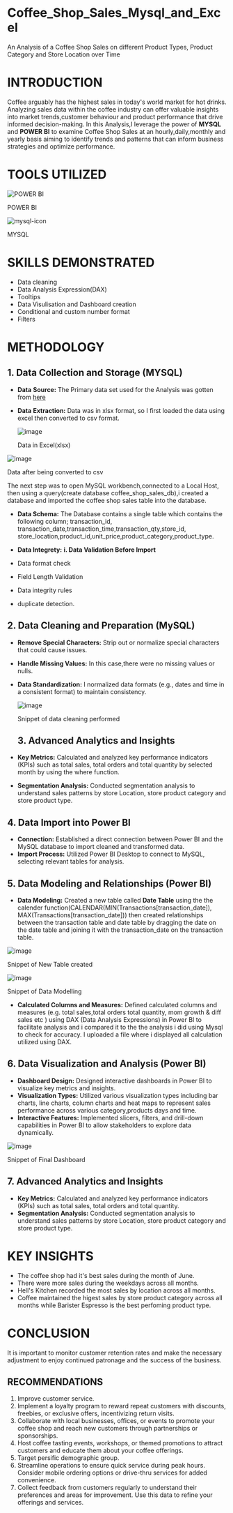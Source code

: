 # Coffee_Shop_Sales_Mysql_and_Excel
An Analysis of a Coffee Shop Sales on different Product Types, Product Category and Store Location over Time

# INTRODUCTION
Coffee  arguably has the highest sales in today's world market for hot drinks.
Analyzing sales data within the coffee industry can offer valuable insights into market trends,customer behaviour and product performance that drive informed
decision-making.
   In this Analysis,I leverage the power of **MYSQL** and **POWER** **BI** to examine Coffee Shop Sales at an hourly,daily,monthly and yearly basis aiming to identify trends and patterns that can inform
business strategies and optimize performance.

# TOOLS UTILIZED
![POWER BI](https://github.com/Shevnon/Coffee_Shop_Sales_Mysql_and_Excel/assets/161952555/73010a48-ae97-44ff-9093-824246e56015) 

POWER BI

![mysql-icon](https://github.com/Shevnon/Coffee_Shop_Sales_Mysql_and_Excel/assets/161952555/176dee9c-70b3-4e26-8ea5-d023b06791e7)

MYSQL

# SKILLS DEMONSTRATED
* Data cleaning
* Data Analysis Expression(DAX)
* Tooltips
* Data Visulisation and Dashboard creation
* Conditional and custom number format
*  Filters


# METHODOLOGY

## 1. Data Collection and Storage (MYSQL)
* **Data** **Source:** The Primary data set used for the Analysis was gotten from [here](https://drive.google.com/drive/folders/14sSwndELBWmfsBZc5E3dnc4VrgOCemcz)
* **Data** **Extraction:** Data was in xlsx format, so I  first loaded the data using excel then converted to csv format.

  ![image](https://github.com/Shevnon/Coffee_Shop_Sales_Mysql_and_Excel/assets/161952555/7afd025b-6886-4a0e-bd92-424cf54661a2)
  
  Data in Excel(xlsx)

![image](https://github.com/Shevnon/Coffee_Shop_Sales_Mysql_and_Excel/assets/161952555/72b434e7-c7de-4851-9104-e7520b1188ca)

   Data after being converted to csv

  The next step was to open MySQL workbench,connected to a Local Host, then using a query(create database coffee_shop_sales_db),i created a database and
imported the coffee shop sales table into the database.

* **Data Schema:** The Database contains a single table which contains the following column; transaction_id, transaction_date,transaction_time,transaction_qty,store_id,
store_location,product_id,unit_price,product_category,product_type.

* **Data Integrety:**
 **i. Data Validation Before Import**
* Data format check
* Field Length Validation
* Data integrity rules
* duplicate detection.



 ## 2. Data Cleaning and Preparation (MySQL)
* **Remove Special Characters:** Strip out or normalize special characters that could cause issues.
* **Handle Missing Values:** In this case,there were no missing values or nulls.
* **Data Standardization:** I normalized data formats (e.g., dates and time in a consistent format) to maintain consistency.

  ![image](https://github.com/Shevnon/Coffee_Shop_Sales_Mysql_and_Power_Bi/assets/161952555/93b1248a-7048-492c-af69-8a876442e680)

  Snippet of data cleaning performed

  ## 3. Advanced Analytics and Insights
* **Key Metrics:** Calculated and analyzed key performance indicators (KPIs) such as total sales, total orders and total quantity by selected month by using the where function.
* **Segmentation Analysis:** Conducted segmentation analysis to understand sales patterns by store Location, store product category and store product type.


 ## 4. Data Import into Power BI
 * **Connection:** Established a direct connection between Power BI and the MySQL database to import cleaned and transformed data.
 * **Import Process:** Utilized Power BI Desktop to connect to MySQL, selecting relevant tables for analysis.

## 5. Data Modeling and Relationships (Power BI)
* **Data Modeling:** Created a new table called **Date Table** using the the calender function(CALENDAR(MIN(Transactions[transaction_date]), MAX(Transactions[transaction_date])) then created relationships between the transaction table and date table by dragging the date on the date table and joining it with the transaction_date on the transaction table.

![image](https://github.com/Shevnon/Coffee_Shop_Sales_Mysql_and_Power_Bi/assets/161952555/997c646e-95ed-42b6-a4c5-dfc6edd2d3f5)

Snippet of New Table created

![image](https://github.com/Shevnon/Coffee_Shop_Sales_Mysql_and_Power_Bi/assets/161952555/ac863c9e-d038-44d0-b2be-98a0207d61ae)

Snippet of Data Modelling


 * **Calculated Columns and Measures:** Defined calculated columns and measures (e.g. total sales,total orders total quantity, mom growth & diff sales etc ) using DAX (Data Analysis Expressions) in Power BI to facilitate analysis and i compared it to the the analysis i did using Mysql to check for accuracy. I uploaded a file where i displayed all calculation utilized using DAX.

## 6. Data Visualization and Analysis (Power BI)   
* **Dashboard Design:** Designed interactive dashboards in Power BI to visualize key metrics and insights.
* **Visualization Types:** Utilized various visualization types including bar charts, line charts, column charts and heat maps to represent sales performance across various category,products days and time.
* **Interactive Features:** Implemented slicers, filters, and drill-down capabilities in Power BI to allow stakeholders to explore data dynamically.

 ![image](https://github.com/Shevnon/Coffee_Shop_Sales_Mysql_and_Power_Bi/assets/161952555/a68f14d4-d0e1-4b6f-97d1-e5eeb6063446)

 Snippet of Final Dashboard
 

## 7. Advanced Analytics and Insights
* **Key Metrics:** Calculated and analyzed key performance indicators (KPIs) such as total sales, total orders and total quantity.
* **Segmentation Analysis:** Conducted segmentation analysis to understand sales patterns by store Location, store product category and store product type.

# KEY INSIGHTS
* The coffee shop had it's best sales during the month of June.
* There were more sales during the weekdays across all months.
* Hell's Kitchen recorded the most sales by location across all months.
* Coffee maintained the higest sales by store product category across all months while Barister Espresso is the best perfoming product type.

# CONCLUSION
It is important to monitor customer retention rates and make the necessary adjustment to enjoy continued patronage and the success of the business.

## RECOMMENDATIONS
1. Improve customer service.
2. Implement a loyalty program to reward repeat customers with discounts, freebies, or exclusive offers, incentivizing return visits.
3. Collaborate with local businesses, offices, or events to promote your coffee shop and reach new customers through partnerships or sponsorships.
4.  Host coffee tasting events, workshops, or themed promotions to attract customers and educate them about your coffee offerings.
5. Target persific demographic group.
6. Streamline operations to ensure quick service during peak hours. Consider mobile ordering options or drive-thru services for added convenience.
7. Collect feedback from customers regularly to understand their preferences and areas for improvement. Use this data to refine your offerings and services.

   
